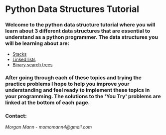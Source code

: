 # Python Data Structures Tutorial

### Welcome to the python data structure tutorial where you will learn about 3 different data structures that are essential to understand as a python programmer. The data structures you will be learning about are:

* [Stacks](stacks.md)
* [Linked lists](linked-list.md)
* [Binary search trees](bst.md)

### After going through each of these topics and trying the practice problems I hope to help you improve your understanding and feel ready to implement these topics in your programming. The solutions to the 'You Try' problems are linked at the bottom of each page.


### Contact:

_Morgan Mann_ - _momomann4@gmail.com_ 











